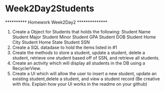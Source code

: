 # Week2Day2Students

**********  Homework Week2Day2 **************
1.  Create a Object for Students that holds the following:
         Student Name
         Student Major
         Student Minor
         Student GPA
         Student DOB
         Student Home City
         Student Home State
         Student SSN
2.  Create a SQL datadase to hold the items listed in #1
3.  Create the methods to store a student, update a student, delete a student, retrieve one student based 
     off of SSN, and retrieve all students.
4.  Create an activity which will display all students in the DB using a RecyclerView.
5.  Create a UI which will allow the user to insert a new student, update an existing student,delete a student, 
    and view a student record (Be creative with this.  Explain how your UI works in the readme on your github)
